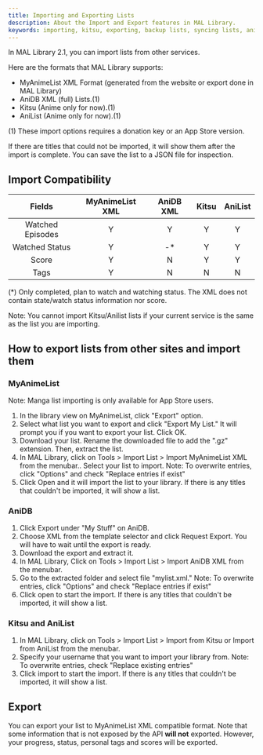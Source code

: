 ```yaml
---
title: Importing and Exporting Lists
description: About the Import and Export features in MAL Library.
keywords: importing, kitsu, exporting, backup lists, syncing lists, anidb
---
```

In MAL Library 2.1, you can import lists from other services.

Here are the formats that MAL Library supports:
* MyAnimeList XML Format (generated from the website or export done in MAL Library)
* AniDB XML (full) Lists.(1)
* Kitsu (Anime only for now).(1)
* AniList (Anime only for now).(1)

(1) These import options requires a donation key or an App Store version.

If there are titles that could not be imported, it will show them after the import is complete. You can save the list to a JSON file for inspection.

## Import Compatibility

**Fields** |**MyAnimeList XML**|**AniDB XML**|**Kitsu**|**AniList**
:-----:|:-----:|:-----:|:-----:|:-----:
Watched Episodes|Y|Y|Y|Y
Watched Status|Y|-*|Y|Y
Score|Y|N|Y|Y
Tags|Y|N|N|N

(*) Only completed, plan to watch and watching status. The XML does not contain state/watch status information nor score.

Note: You cannot import Kitsu/Anilist lists if your current service is the same as the list you are importing.

## How to export lists from other sites and import them

### MyAnimeList
Note: Manga list importing is only available for App Store users.
1. In the library view on MyAnimeList, click "Export" option.
2. Select what list you want to export and click "Export My List." It will prompt you if you want to export your list. Click OK.
3. Download your list. Rename the downloaded file to add the ".gz" extension. Then, extract the list.
4. In MAL Library, click on Tools > Import List > Import MyAnimeList XML  from the menubar.. Select your list to import.
Note: To overwrite entries, click "Options" and check "Replace entries if exist"
5. Click Open and it will import the list to your library. If there is any titles that couldn't be imported, it will show a list.

### AniDB
1. Click Export under "My Stuff" on AniDB.
2. Choose XML from the template selector and click Request Export. You will have to wait until the export is ready.
3. Download the export and extract it.
4. In MAL Library, Click on Tools > Import List > Import AniDB XML from the menubar.
5. Go to the extracted folder and select file "mylist.xml." 
Note: To overwrite entries, click "Options" and check "Replace entries if exist"
6. Click open to start the import. If there is any titles that couldn't be imported, it will show a list.

### Kitsu and AniList
1. In MAL Library, click on Tools > Import List > Import from Kitsu or Import from AniList from the menubar.
2. Specify your username that you want to import your library from.
Note: To overwrite entries, check "Replace existing entries"
6. Click import to start the import. If there is any titles that couldn't be imported, it will show a list.

## Export
You can export your list to MyAnimeList XML compatible format. Note that some information that is not exposed by the API **will not** exported. However, your progress, status, personal tags and scores will be exported.
